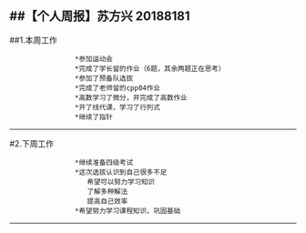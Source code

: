 ##【个人周报】苏方兴	20188181
------------ 
##1.本周工作

                    *参加运动会
                    *完成了学长留的作业（6题，其余两题正在思考）
                    *参加了预备队选拔
                    *完成了老师留的cpp04作业
                    *高数学习了微分，并完成了高数作业
                    *开了线代课，学习了行列式
                    *继续了指针
-----------
#2.下周工作

                    *继续准备四级考试
                    *这次选拔认识到自己很多不足
                       希望可以努力学习知识
                       了解多种解法
                       提高自己效率
                    *希望努力学习课程知识，巩固基础            
-------------
